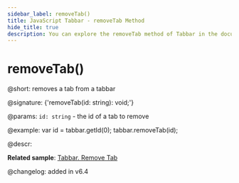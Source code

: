 ```yaml
---
sidebar_label: removeTab()
title: JavaScript Tabbar - removeTab Method 
hide_title: true
description: You can explore the removeTab method of Tabbar in the documentation of the DHTMLX JavaScript UI library. Browse developer guides and API reference, try out code examples and live demos, and download a free 30-day evaluation version of DHTMLX Suite 7.
---
```

 
# removeTab()

@short: removes a tab from a tabbar

@signature: {'removeTab(id: string): void;'}

@params:
`id: string` - the id of a tab to remove

@example:
var id = tabbar.getId(0);
tabbar.removeTab(id);

@descr:

**Related sample**: [Tabbar. Remove Tab](https://snippet.dhtmlx.com/z5vjj83y)

@changelog: added in v6.4

[comment]: # (@relatedapi: tabbar/api/tabbar_addtab_method.md)

[comment]: # (@related: tabbar/work_with_tabbar.md#addingremoving-tabs)

